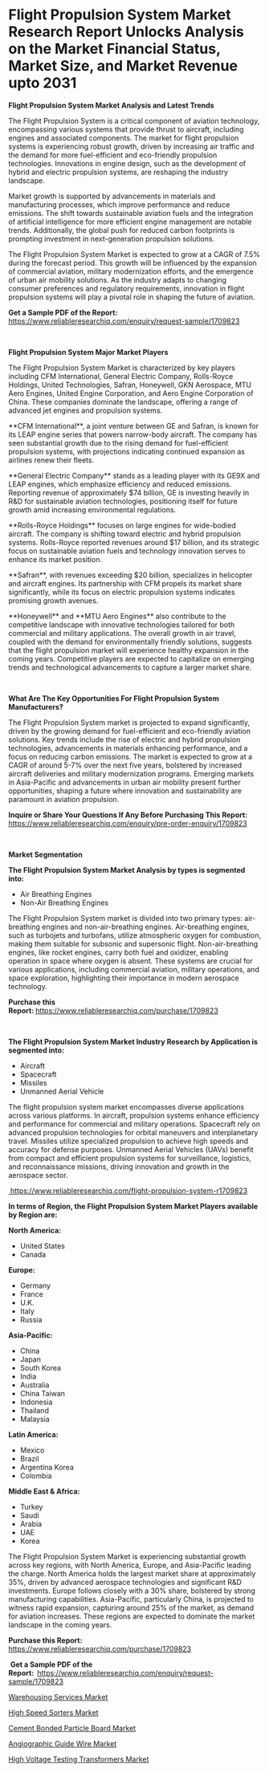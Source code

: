<p><h1>Flight Propulsion System Market Research Report Unlocks Analysis on the Market Financial Status, Market Size, and Market Revenue upto 2031</h1></p><p><strong>Flight Propulsion System Market Analysis and Latest Trends</strong></p>
<p><p>The Flight Propulsion System is a critical component of aviation technology, encompassing various systems that provide thrust to aircraft, including engines and associated components. The market for flight propulsion systems is experiencing robust growth, driven by increasing air traffic and the demand for more fuel-efficient and eco-friendly propulsion technologies. Innovations in engine design, such as the development of hybrid and electric propulsion systems, are reshaping the industry landscape.</p><p>Market growth is supported by advancements in materials and manufacturing processes, which improve performance and reduce emissions. The shift towards sustainable aviation fuels and the integration of artificial intelligence for more efficient engine management are notable trends. Additionally, the global push for reduced carbon footprints is prompting investment in next-generation propulsion solutions.</p><p>The Flight Propulsion System Market is expected to grow at a CAGR of 7.5% during the forecast period. This growth will be influenced by the expansion of commercial aviation, military modernization efforts, and the emergence of urban air mobility solutions. As the industry adapts to changing consumer preferences and regulatory requirements, innovation in flight propulsion systems will play a pivotal role in shaping the future of aviation.</p></p>
<p><strong>Get a Sample PDF of the Report:&nbsp;</strong> <a href="https://www.reliableresearchiq.com/enquiry/request-sample/1709823?utm_campaign=1124&utm_medium=2&utm_source=Github&utm_content=ia&utm_term=21102024&utm_id=flight-propulsion-system">https://www.reliableresearchiq.com/enquiry/request-sample/1709823</a></p>
<p>&nbsp;</p>
<p><strong>Flight Propulsion System Major Market Players</strong></p>
<p><p>The Flight Propulsion System Market is characterized by key players including CFM International, General Electric Company, Rolls-Royce Holdings, United Technologies, Safran, Honeywell, GKN Aerospace, MTU Aero Engines, United Engine Corporation, and Aero Engine Corporation of China. These companies dominate the landscape, offering a range of advanced jet engines and propulsion systems.</p><p>**CFM International**, a joint venture between GE and Safran, is known for its LEAP engine series that powers narrow-body aircraft. The company has seen substantial growth due to the rising demand for fuel-efficient propulsion systems, with projections indicating continued expansion as airlines renew their fleets.</p><p>**General Electric Company** stands as a leading player with its GE9X and LEAP engines, which emphasize efficiency and reduced emissions. Reporting revenue of approximately $74 billion, GE is investing heavily in R&D for sustainable aviation technologies, positioning itself for future growth amid increasing environmental regulations.</p><p>**Rolls-Royce Holdings** focuses on large engines for wide-bodied aircraft. The company is shifting toward electric and hybrid propulsion systems. Rolls-Royce reported revenues around $17 billion, and its strategic focus on sustainable aviation fuels and technology innovation serves to enhance its market position.</p><p>**Safran**, with revenues exceeding $20 billion, specializes in helicopter and aircraft engines. Its partnership with CFM propels its market share significantly, while its focus on electric propulsion systems indicates promising growth avenues.</p><p>**Honeywell** and **MTU Aero Engines** also contribute to the competitive landscape with innovative technologies tailored for both commercial and military applications. The overall growth in air travel, coupled with the demand for environmentally friendly solutions, suggests that the flight propulsion market will experience healthy expansion in the coming years. Competitive players are expected to capitalize on emerging trends and technological advancements to capture a larger market share.</p></p>
<p>&nbsp;</p>
<p><strong>What Are The Key Opportunities For Flight Propulsion System Manufacturers?</strong></p>
<p><p>The Flight Propulsion System market is projected to expand significantly, driven by the growing demand for fuel-efficient and eco-friendly aviation solutions. Key trends include the rise of electric and hybrid propulsion technologies, advancements in materials enhancing performance, and a focus on reducing carbon emissions. The market is expected to grow at a CAGR of around 5-7% over the next five years, bolstered by increased aircraft deliveries and military modernization programs. Emerging markets in Asia-Pacific and advancements in urban air mobility present further opportunities, shaping a future where innovation and sustainability are paramount in aviation propulsion.</p></p>
<p><strong>Inquire or Share Your Questions If Any Before Purchasing This Report:</strong> <a href="https://www.reliableresearchiq.com/enquiry/pre-order-enquiry/1709823?utm_campaign=1124&utm_medium=2&utm_source=Github&utm_content=ia&utm_term=21102024&utm_id=flight-propulsion-system">https://www.reliableresearchiq.com/enquiry/pre-order-enquiry/1709823</a></p>
<p>&nbsp;</p>
<p><strong>Market Segmentation</strong></p>
<p><strong>The Flight Propulsion System Market Analysis by types is segmented into:</strong></p>
<p><ul><li>Air Breathing Engines</li><li>Non-Air Breathing Engines</li></ul></p>
<p><p>The Flight Propulsion System market is divided into two primary types: air-breathing engines and non-air-breathing engines. Air-breathing engines, such as turbojets and turbofans, utilize atmospheric oxygen for combustion, making them suitable for subsonic and supersonic flight. Non-air-breathing engines, like rocket engines, carry both fuel and oxidizer, enabling operation in space where oxygen is absent. These systems are crucial for various applications, including commercial aviation, military operations, and space exploration, highlighting their importance in modern aerospace technology.</p></p>
<p><strong>Purchase this Report:&nbsp;</strong><a href="https://www.reliableresearchiq.com/purchase/1709823?utm_campaign=1124&utm_medium=2&utm_source=Github&utm_content=ia&utm_term=21102024&utm_id=flight-propulsion-system">https://www.reliableresearchiq.com/purchase/1709823</a></p>
<p>&nbsp;</p>
<p><strong>The Flight Propulsion System Market Industry Research by Application is segmented into:</strong></p>
<p><ul><li>Aircraft</li><li>Spacecraft</li><li>Missiles</li><li>Unmanned Aerial Vehicle</li></ul></p>
<p><p>The flight propulsion system market encompasses diverse applications across various platforms. In aircraft, propulsion systems enhance efficiency and performance for commercial and military operations. Spacecraft rely on advanced propulsion technologies for orbital maneuvers and interplanetary travel. Missiles utilize specialized propulsion to achieve high speeds and accuracy for defense purposes. Unmanned Aerial Vehicles (UAVs) benefit from compact and efficient propulsion systems for surveillance, logistics, and reconnaissance missions, driving innovation and growth in the aerospace sector.</p></p>
<p><a href="https://www.reliableresearchiq.com/flight-propulsion-system-r1709823?utm_campaign=1124&utm_medium=2&utm_source=Github&utm_content=ia&utm_term=21102024&utm_id=flight-propulsion-system">&nbsp;https://www.reliableresearchiq.com/flight-propulsion-system-r1709823</a></p>
<p><strong>In terms of Region, the Flight Propulsion System Market Players available by Region are:</strong></p>
<p>
    <p> <strong> North America: </strong>
        <ul>
            <li>United States</li>
            <li>Canada</li>
        </ul>
        </p> 
    <p> <strong> Europe: </strong>
        <ul>
            <li>Germany</li>
            <li>France</li>
            <li>U.K.</li>
            <li>Italy</li>
            <li>Russia</li>
        </ul>
        </p> 
    <p> <strong> Asia-Pacific: </strong>
        <ul>
            <li>China</li>
            <li>Japan</li>
            <li>South Korea</li>
            <li>India</li>
            <li>Australia</li>
            <li>China Taiwan</li>
            <li>Indonesia</li>
            <li>Thailand</li>
            <li>Malaysia</li>
        </ul>
        </p> 
    <p> <strong> Latin America: </strong>
        <ul>
            <li>Mexico</li>
            <li>Brazil</li>
            <li>Argentina Korea</li>
            <li>Colombia</li>
        </ul>
        </p> 
    <p> <strong> Middle East & Africa: </strong>
        <ul>
            <li>Turkey</li>
            <li>Saudi</li>
            <li>Arabia</li>
            <li>UAE</li>
            <li>Korea</li>
        </ul>
    </p>
    </p>
<p><p>The Flight Propulsion System Market is experiencing substantial growth across key regions, with North America, Europe, and Asia-Pacific leading the charge. North America holds the largest market share at approximately 35%, driven by advanced aerospace technologies and significant R&D investments. Europe follows closely with a 30% share, bolstered by strong manufacturing capabilities. Asia-Pacific, particularly China, is projected to witness rapid expansion, capturing around 25% of the market, as demand for aviation increases. These regions are expected to dominate the market landscape in the coming years.</p></p>
<p><strong>Purchase this Report: </strong><a href="https://www.reliableresearchiq.com/purchase/1709823?utm_campaign=1124&utm_medium=2&utm_source=Github&utm_content=ia&utm_term=21102024&utm_id=flight-propulsion-system">https://www.reliableresearchiq.com/purchase/1709823</a></p>
<p>&nbsp;<strong>Get a Sample PDF of the Report:&nbsp;&nbsp;</strong><a href="https://www.reliableresearchiq.com/enquiry/request-sample/1709823?utm_campaign=1124&utm_medium=2&utm_source=Github&utm_content=ia&utm_term=21102024&utm_id=flight-propulsion-system">https://www.reliableresearchiq.com/enquiry/request-sample/1709823</a></p>
<p><strong></strong></p>
<p><p><a href="https://github.com/bramarquesw0f/Market-Research-Report-List-1/blob/main/warehousing-services-market.md?utm_campaign=1124&utm_medium=2&utm_source=Github&utm_content=ia&utm_term=21102024&utm_id=flight-propulsion-system">Warehousing Services Market</a></p><p><a href="https://issuu.com/reportprime-2/docs/high-speed-sorters-market-size-2030_f4dc588ea0fd04?utm_campaign=1124&utm_medium=2&utm_source=Github&utm_content=ia&utm_term=21102024&utm_id=flight-propulsion-system">High Speed Sorters Market</a></p><p><a href="https://github.com/tomasa8xtkvotaw/Market-Research-Report-List-1/blob/main/cement-bonded-particle-board-market.md?utm_campaign=1124&utm_medium=2&utm_source=Github&utm_content=ia&utm_term=21102024&utm_id=flight-propulsion-system">Cement Bonded Particle Board Market</a></p><p><a href="https://www.linkedin.com/pulse/strategic-market-insights-navigating-global-angiographic-197yc?utm_campaign=1124&utm_medium=2&utm_source=Github&utm_content=ia&utm_term=21102024&utm_id=flight-propulsion-system">Angiographic Guide Wire Market</a></p><p><a href="https://issuu.com/reportprime-2/docs/high-voltage-testing-transformers-m_90ec4c9fe51d3b?utm_campaign=1124&utm_medium=2&utm_source=Github&utm_content=ia&utm_term=21102024&utm_id=flight-propulsion-system">High Voltage Testing Transformers Market</a></p></p>